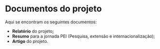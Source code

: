 # Documentos do projeto

Aqui se encontram os seguintes documentos:

- **Relatório** do projeto;
- **Resumo** para a jornada PEI (Pesquisa, extensão e internacionalização);
- **Artigo** do projeto.
